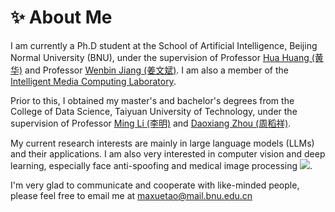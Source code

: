 # ✨ About Me


I am currently a Ph.D student at the School of Artificial Intelligence, Beijing Normal University (BNU), under the supervision of Professor [Hua Huang (黄华)](https://vmcl.bnu.edu.cn/group/teacher/dcdaea79b5e54b75b532795109a85a34.htm) and Professor [Wenbin Jiang (姜文斌)](https://ai.bnu.edu.cn/xygk/szdw/zgj/7862037fc5624f7aa91b60fddfd5ae0f.htm). 
I am also a member of the [Intelligent Media Computing Laboratory](https://vmcl.bnu.edu.cn/).

Prior to this, I obtained my master's and bachelor's degrees from the College of Data Science, Taiyuan University of Technology, under the supervision of Professor [Ming Li (李明)](https://baike.baidu.com/item/%E6%9D%8E%E6%98%8E/19853196?fr=aladdin) and [Daoxiang Zhou (周稻祥)](https://scholar.google.com.hk/citations?user=Ux2E8LIAAAAJ&hl=zh-CN).

My current research interests are mainly in large language models (LLMs) and their applications. I am also very interested in computer vision and deep learning, especially face anti-spoofing and medical image processing <a href='https://scholar.google.com/citations?user=ZFwXqAAAAAJ'><img src="https://img.shields.io/endpoint?logo=Google%20Scholar&url=https%3A%2F%2Fcdn.jsdelivr.net%2Fgh%2Fmaxuetao%2Fmaxuetao.github.io@google-scholar-stats%2Fgs_data_shieldsio.json&labelColor=f6f6f6&color=9cf&style=flat&label=citations"></a>.
  
I'm very glad to communicate and cooperate with like-minded people, please feel free to email me at [maxuetao@mail.bnu.edu.cn](mailto:maxuetao@mail.bnu.edu.cn)
